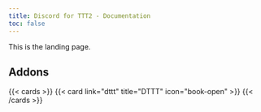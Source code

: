```yaml
---
title: Discord for TTT2 - Documentation
toc: false
---
```


This is the landing page.

## Addons

{{< cards >}}
{{< card link="dttt" title="DTTT" icon="book-open" >}}
{{< /cards >}}
